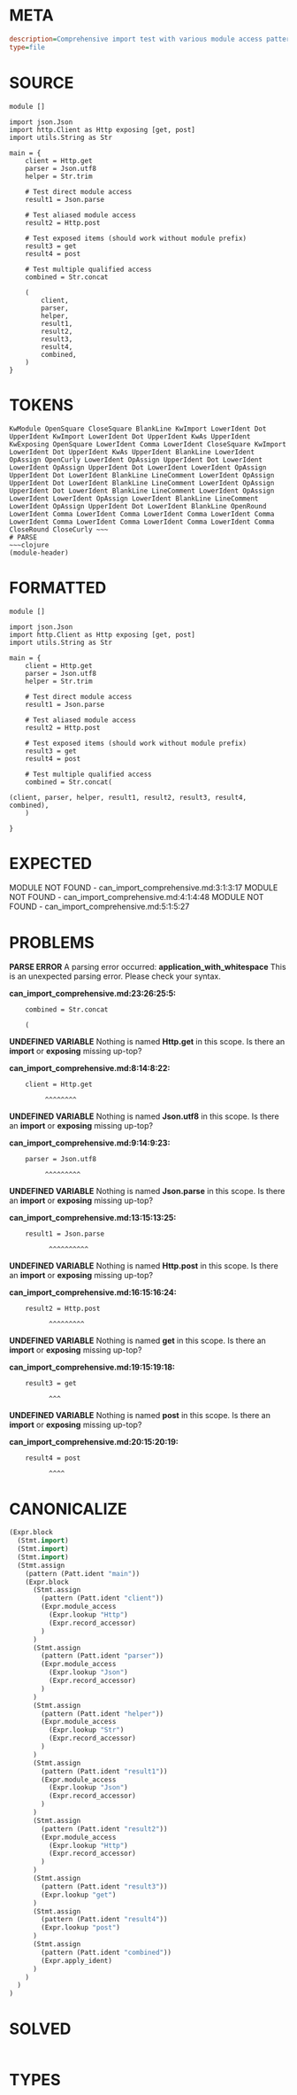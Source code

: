 # META
~~~ini
description=Comprehensive import test with various module access patterns
type=file
~~~
# SOURCE
~~~roc
module []

import json.Json
import http.Client as Http exposing [get, post]
import utils.String as Str

main = {
    client = Http.get
    parser = Json.utf8
    helper = Str.trim

    # Test direct module access
    result1 = Json.parse

    # Test aliased module access
    result2 = Http.post

    # Test exposed items (should work without module prefix)
    result3 = get
    result4 = post

    # Test multiple qualified access
    combined = Str.concat

    (
        client,
        parser,
        helper,
        result1,
        result2,
        result3,
        result4,
        combined,
    )
}
~~~
# TOKENS
~~~text
KwModule OpenSquare CloseSquare BlankLine KwImport LowerIdent Dot UpperIdent KwImport LowerIdent Dot UpperIdent KwAs UpperIdent KwExposing OpenSquare LowerIdent Comma LowerIdent CloseSquare KwImport LowerIdent Dot UpperIdent KwAs UpperIdent BlankLine LowerIdent OpAssign OpenCurly LowerIdent OpAssign UpperIdent Dot LowerIdent LowerIdent OpAssign UpperIdent Dot LowerIdent LowerIdent OpAssign UpperIdent Dot LowerIdent BlankLine LineComment LowerIdent OpAssign UpperIdent Dot LowerIdent BlankLine LineComment LowerIdent OpAssign UpperIdent Dot LowerIdent BlankLine LineComment LowerIdent OpAssign LowerIdent LowerIdent OpAssign LowerIdent BlankLine LineComment LowerIdent OpAssign UpperIdent Dot LowerIdent BlankLine OpenRound LowerIdent Comma LowerIdent Comma LowerIdent Comma LowerIdent Comma LowerIdent Comma LowerIdent Comma LowerIdent Comma LowerIdent Comma CloseRound CloseCurly ~~~
# PARSE
~~~clojure
(module-header)
~~~
# FORMATTED
~~~roc
module []

import json.Json
import http.Client as Http exposing [get, post]
import utils.String as Str

main = {
	client = Http.get
	parser = Json.utf8
	helper = Str.trim

	# Test direct module access
	result1 = Json.parse

	# Test aliased module access
	result2 = Http.post

	# Test exposed items (should work without module prefix)
	result3 = get
	result4 = post

	# Test multiple qualified access
	combined = Str.concat(
		
(client, parser, helper, result1, result2, result3, result4, combined),
	)

}
~~~
# EXPECTED
MODULE NOT FOUND - can_import_comprehensive.md:3:1:3:17
MODULE NOT FOUND - can_import_comprehensive.md:4:1:4:48
MODULE NOT FOUND - can_import_comprehensive.md:5:1:5:27
# PROBLEMS
**PARSE ERROR**
A parsing error occurred: **application_with_whitespace**
This is an unexpected parsing error. Please check your syntax.

**can_import_comprehensive.md:23:26:25:5:**
```roc
    combined = Str.concat

    (
```


**UNDEFINED VARIABLE**
Nothing is named **Http.get** in this scope.
Is there an **import** or **exposing** missing up-top?

**can_import_comprehensive.md:8:14:8:22:**
```roc
    client = Http.get
```
             ^^^^^^^^


**UNDEFINED VARIABLE**
Nothing is named **Json.utf8** in this scope.
Is there an **import** or **exposing** missing up-top?

**can_import_comprehensive.md:9:14:9:23:**
```roc
    parser = Json.utf8
```
             ^^^^^^^^^


**UNDEFINED VARIABLE**
Nothing is named **Json.parse** in this scope.
Is there an **import** or **exposing** missing up-top?

**can_import_comprehensive.md:13:15:13:25:**
```roc
    result1 = Json.parse
```
              ^^^^^^^^^^


**UNDEFINED VARIABLE**
Nothing is named **Http.post** in this scope.
Is there an **import** or **exposing** missing up-top?

**can_import_comprehensive.md:16:15:16:24:**
```roc
    result2 = Http.post
```
              ^^^^^^^^^


**UNDEFINED VARIABLE**
Nothing is named **get** in this scope.
Is there an **import** or **exposing** missing up-top?

**can_import_comprehensive.md:19:15:19:18:**
```roc
    result3 = get
```
              ^^^


**UNDEFINED VARIABLE**
Nothing is named **post** in this scope.
Is there an **import** or **exposing** missing up-top?

**can_import_comprehensive.md:20:15:20:19:**
```roc
    result4 = post
```
              ^^^^


# CANONICALIZE
~~~clojure
(Expr.block
  (Stmt.import)
  (Stmt.import)
  (Stmt.import)
  (Stmt.assign
    (pattern (Patt.ident "main"))
    (Expr.block
      (Stmt.assign
        (pattern (Patt.ident "client"))
        (Expr.module_access
          (Expr.lookup "Http")
          (Expr.record_accessor)
        )
      )
      (Stmt.assign
        (pattern (Patt.ident "parser"))
        (Expr.module_access
          (Expr.lookup "Json")
          (Expr.record_accessor)
        )
      )
      (Stmt.assign
        (pattern (Patt.ident "helper"))
        (Expr.module_access
          (Expr.lookup "Str")
          (Expr.record_accessor)
        )
      )
      (Stmt.assign
        (pattern (Patt.ident "result1"))
        (Expr.module_access
          (Expr.lookup "Json")
          (Expr.record_accessor)
        )
      )
      (Stmt.assign
        (pattern (Patt.ident "result2"))
        (Expr.module_access
          (Expr.lookup "Http")
          (Expr.record_accessor)
        )
      )
      (Stmt.assign
        (pattern (Patt.ident "result3"))
        (Expr.lookup "get")
      )
      (Stmt.assign
        (pattern (Patt.ident "result4"))
        (Expr.lookup "post")
      )
      (Stmt.assign
        (pattern (Patt.ident "combined"))
        (Expr.apply_ident)
      )
    )
  )
)
~~~
# SOLVED
~~~clojure
~~~
# TYPES
~~~roc
~~~
